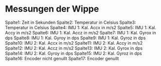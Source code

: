# Messungen der Wippe


Spalte1: Zeit in Sekunden
Spalte2: Temperatur in Celsius
Spalte3: Temperatur in Celsius
Spalte4: IMU 1: Kal. Accx in m/s2
Spalte5: IMU 1: Kal. Accy in m/s2
Spalte6: IMU 1: Kal. Accz in m/s2
Spalte7: IMU 1: Kal. Gyrox in dps
Spalte8: IMU 1: Kal. Gyroy in dps
Spalte9: IMU 1: Kal. Gyroz in dps
Spalte10: IMU 2: Kal. Accx in m/s2
Spalte11: IMU 2: Kal. Accy in m/s2 
Spalte12: IMU 2: Kal. Accz in m/s2
Spalte13: IMU 2: Kal. Gyrox in dps
Spalte14: IMU 2: Kal. Gyroy in dps
Spalte15: IMU 2: Kal. Gyroz in dps
Spalte16: Encoder nicht genullt
Spalte17: Encoder genullt